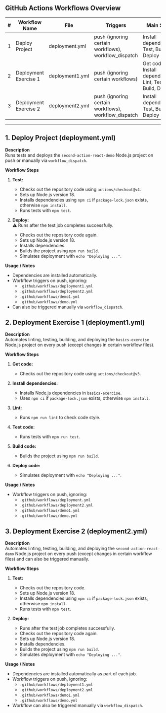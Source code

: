 ## GitHub Actions Workflows Overview

| # | Workflow Name | File | Triggers | Main Steps |
|---|---------------|------|----------|------------|
| 1 | Deploy Project | deployment.yml | push (ignoring certain workflows), workflow_dispatch | Install dependencies, Test, Build, Deploy |
| 2 | Deployment Exercise 1 | deployment1.yml | push (ignoring certain workflows) | Get code, Install dependencies, Lint, Test, Build, Deploy |
| 3 | Deployment Exercise 2 | deployment2.yml | push (ignoring certain workflows), workflow_dispatch | Install dependencies, Test, Build, Deploy |
---

## 1. Deploy Project (deployment.yml)

**Description**  
Runs tests and deploys the `second-action-react-demo` Node.js project on push or manually via `workflow_dispatch`.

**Workflow Steps**

1. **Test:**  
   - Checks out the repository code using `actions/checkout@v4`.  
   - Sets up Node.js version 18.  
   - Installs dependencies using `npm ci` if `package-lock.json` exists, otherwise `npm install`.  
   - Runs tests with `npm test`.  

2. **Deploy:**  
     :warning: Runs after the test job completes successfully.
   - Checks out the repository code again.  
   - Sets up Node.js version 18.  
   - Installs dependencies.  
   - Builds the project using `npm run build`.  
   - Simulates deployment with `echo "Deploying ..."`.

**Usage / Notes**

- Dependencies are installed automatically.  
- Workflow triggers on push, ignoring:
  - `.github/workflows/deployment1.yml`
  - `.github/workflows/deployment2.yml`
  - `.github/workflows/demo1.yml`
  - `.github/workflows/demo.yml`
- Can also be triggered manually via `workflow_dispatch`.


## 2. Deployment Exercise 1 (deployment1.yml)

**Description**  
Automates linting, testing, building, and deploying the `basics-exercise` Node.js project on every push (except changes in certain workflow files).

**Workflow Steps**

1. **Get code:**  
   - Checks out the repository code using `actions/checkout@v3`.

2. **Install dependencies:**  
   - Installs Node.js dependencies in `basics-exercise`.  
   - Uses `npm ci` if `package-lock.json` exists, otherwise `npm install`.

3. **Lint:**  
   - Runs `npm run lint` to check code style.

4. **Test code:**  
   - Runs tests with `npm run test`.

5. **Build code:**  
   - Builds the project using `npm run build`.

6. **Deploy code:**  
   - Simulates deployment with `echo "Deploying ..."`.

**Usage / Notes**

- Workflow triggers on push, ignoring:
  - `.github/workflows/deployment.yml`
  - `.github/workflows/deployment2.yml`
  - `.github/workflows/demo1.yml`
  - `.github/workflows/demo.yml`


## 3. Deployment Exercise 2 (deployment2.yml)

**Description**  
Automates linting, testing, building, and deploying the `second-action-react-demo` Node.js project on every push (except changes in certain workflow files) and can also be triggered manually.

**Workflow Steps**

1. **Test:**  
   - Checks out the repository code.  
   - Sets up Node.js version 18.  
   - Installs dependencies using `npm ci` if `package-lock.json` exists, otherwise `npm install`.  
   - Runs tests with `npm test`.  

2. **Deploy:**  
   - Runs after the test job completes successfully.  
   - Checks out the repository code again.  
   - Sets up Node.js version 18.  
   - Installs dependencies.  
   - Builds the project using `npm run build`.  
   - Simulates deployment with `echo "Deploying ..."`.

**Usage / Notes**

- Dependencies are installed automatically as part of each job.  
- Workflow triggers on push, ignoring:
  - `.github/workflows/deployment1.yml`
  - `.github/workflows/deployment2.yml`
  - `.github/workflows/demo1.yml`
  - `.github/workflows/demo.yml`
- Workflow can also be triggered manually via `workflow_dispatch`.
